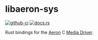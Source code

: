 # libaeron-sys

[![github-ci](https://github.com/bspeice/libaeron-sys/actions/workflows/ci.yml/badge.svg)](https://github.com/bspeice/libaeron-sys/actions/workflows/ci.yml)
[![docs.rs](https://docs.rs/libaeron_driver-sys/badge.svg)](https://docs.rs/libaeron_driver-sys/)

Rust bindings for the [Aeron](https://github.com/aeron-io/aeron) C [Media Driver](https://github.com/aeron-io/aeron/tree/master/aeron-driver).
